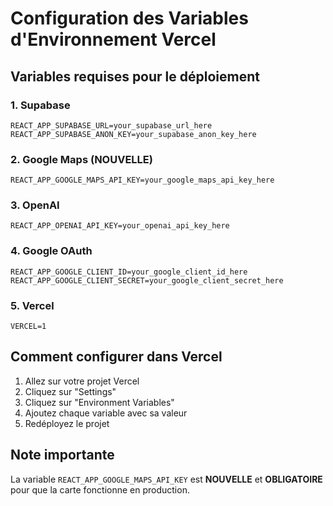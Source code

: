 # Configuration des Variables d'Environnement Vercel

## Variables requises pour le déploiement

### 1. Supabase
```
REACT_APP_SUPABASE_URL=your_supabase_url_here
REACT_APP_SUPABASE_ANON_KEY=your_supabase_anon_key_here
```

### 2. Google Maps (NOUVELLE)
```
REACT_APP_GOOGLE_MAPS_API_KEY=your_google_maps_api_key_here
```

### 3. OpenAI
```
REACT_APP_OPENAI_API_KEY=your_openai_api_key_here
```

### 4. Google OAuth
```
REACT_APP_GOOGLE_CLIENT_ID=your_google_client_id_here
REACT_APP_GOOGLE_CLIENT_SECRET=your_google_client_secret_here
```

### 5. Vercel
```
VERCEL=1
```

## Comment configurer dans Vercel

1. Allez sur votre projet Vercel
2. Cliquez sur "Settings"
3. Cliquez sur "Environment Variables"
4. Ajoutez chaque variable avec sa valeur
5. Redéployez le projet

## Note importante

La variable `REACT_APP_GOOGLE_MAPS_API_KEY` est **NOUVELLE** et **OBLIGATOIRE** pour que la carte fonctionne en production.
